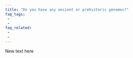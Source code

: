 ```yaml
---
title: "Do you have any ancient or prehistoric genomes?"
faq_tags:
 -
 -
faq_related:
 -
 -
---
```


New text here
